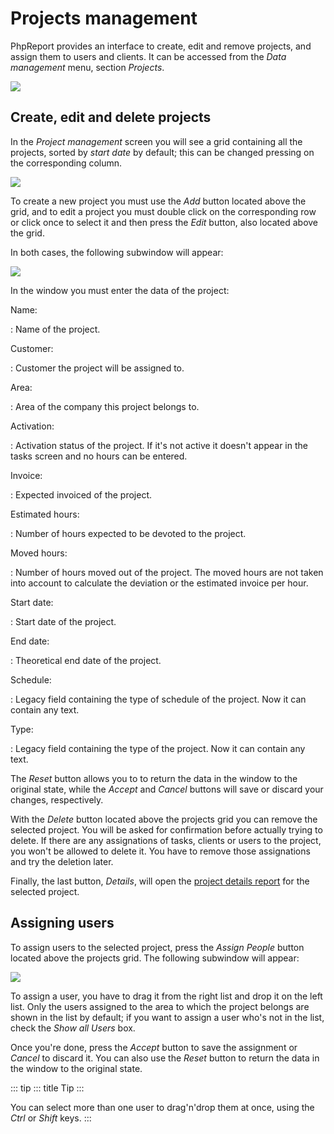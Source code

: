 # Projects management

PhpReport provides an interface to create, edit and remove projects, and
assign them to users and clients. It can be accessed from the _Data
management_ menu, section _Projects_.

![](i/menu-data-mgmt-projects.png)

## Create, edit and delete projects

In the _Project management_ screen you will see a grid containing all
the projects, sorted by _start date_ by default; this can be changed
pressing on the corresponding column.

![](i/projects-mgmt-screen.png)

To create a new project you must use the _Add_ button located above the
grid, and to edit a project you must double click on the corresponding
row or click once to select it and then press the _Edit_ button, also
located above the grid.

In both cases, the following subwindow will appear:

![](i/project-edition-window.png)

In the window you must enter the data of the project:

Name:

: Name of the project.

Customer:

: Customer the project will be assigned to.

Area:

: Area of the company this project belongs to.

Activation:

: Activation status of the project. If it's not active it doesn't
appear in the tasks screen and no hours can be entered.

Invoice:

: Expected invoiced of the project.

Estimated hours:

: Number of hours expected to be devoted to the project.

Moved hours:

: Number of hours moved out of the project. The moved hours are not
taken into account to calculate the deviation or the estimated
invoice per hour.

Start date:

: Start date of the project.

End date:

: Theoretical end date of the project.

Schedule:

: Legacy field containing the type of schedule of the project. Now it
can contain any text.

Type:

: Legacy field containing the type of the project. Now it can contain
any text.

The _Reset_ button allows you to to return the data in the window to the
original state, while the _Accept_ and _Cancel_ buttons will save or
discard your changes, respectively.

With the _Delete_ button located above the projects grid you can remove
the selected project. You will be asked for confirmation before actually
trying to delete. If there are any assignations of tasks, clients or
users to the project, you won't be allowed to delete it. You have to
remove those assignations and try the deletion later.

Finally, the last button, _Details_, will open the [project details
report](reports.md#project-details) for the selected project.

## Assigning users

To assign users to the selected project, press the _Assign People_
button located above the projects grid. The following subwindow will
appear:

![](i/user-assignment-subwindow.png)

To assign a user, you have to drag it from the right list and drop it on
the left list. Only the users assigned to the area to which the project
belongs are shown in the list by default; if you want to assign a user
who's not in the list, check the _Show all Users_ box.

Once you're done, press the _Accept_ button to save the assignment or
_Cancel_ to discard it. You can also use the _Reset_ button to return
the data in the window to the original state.

::: tip
::: title
Tip
:::

You can select more than one user to drag'n'drop them at once, using
the _Ctrl_ or _Shift_ keys.
:::
